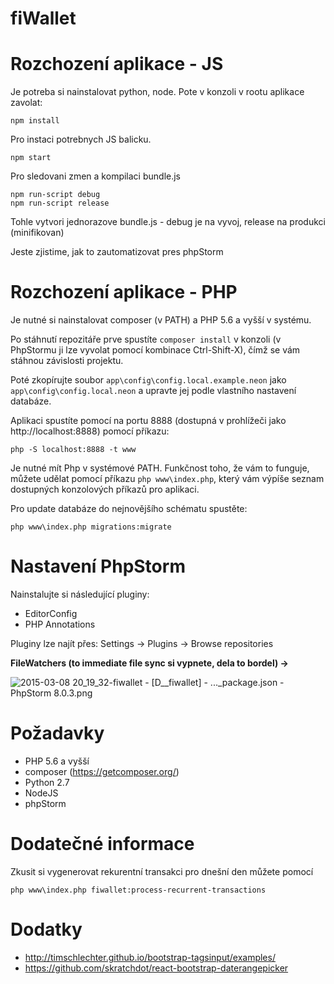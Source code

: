 fiWallet
============

Rozchození aplikace - JS
==========================

Je potreba si nainstalovat python, node. Pote v konzoli v rootu aplikace zavolat:

```
npm install
```

Pro instaci potrebnych JS balicku.

```
npm start
```

Pro sledovani zmen a kompilaci bundle.js

```
npm run-script debug
npm run-script release
```

Tohle vytvori jednorazove bundle.js - debug je na vyvoj, release na produkci (minifikovan)

Jeste zjistime, jak to zautomatizovat pres phpStorm

Rozchození aplikace - PHP
==========================

Je nutné si nainstalovat composer (v PATH) a PHP 5.6 a vyšší v systému.

Po stáhnutí repozitáře prve spustíte `composer install` v konzoli (v PhpStormu ji lze vyvolat pomocí kombinace Ctrl-Shift-X), čímž se vám stáhnou závislosti projektu.

Poté zkopírujte soubor `app\config\config.local.example.neon` jako `app\config\config.local.neon` a upravte jej podle vlastního nastavení databáze.

Aplikaci spustíte pomocí na portu 8888 (dostupná v prohlížeči jako http://localhost:8888) pomocí příkazu:

```
php -S localhost:8888 -t www
```

Je nutné mít Php v systémové PATH. Funkčnost toho, že vám to funguje, můžete udělat pomocí příkazu `php www\index.php`, který vám výpíše seznam dostupných konzolových příkazů pro aplikaci.

Pro update databáze do nejnovějšího schématu spustěte:

```
php www\index.php migrations:migrate
```

Nastavení PhpStorm
===================

Nainstalujte si následující pluginy:

- EditorConfig
- PHP Annotations

Pluginy lze najít přes: Settings -> Plugins -> Browse repositories

**FileWatchers (to immediate file sync si vypnete, dela to bordel) ->**

![2015-03-08 20_19_32-fiwallet - [D__fiwallet] - ..._package.json - PhpStorm 8.0.3.png](https://bitbucket.org/repo/aAB8d7/images/3777441086-2015-03-08%2020_19_32-fiwallet%20-%20%5BD__fiwallet%5D%20-%20..._package.json%20-%20PhpStorm%208.0.3.png)

Požadavky
=========

- PHP 5.6 a vyšší
- composer (https://getcomposer.org/)
- Python 2.7
- NodeJS
- phpStorm

Dodatečné informace
===================

Zkusit si vygenerovat rekurentní transakci pro dnešní den můžete pomocí

```
php www\index.php fiwallet:process-recurrent-transactions
```

Dodatky
=========
- http://timschlechter.github.io/bootstrap-tagsinput/examples/
- https://github.com/skratchdot/react-bootstrap-daterangepicker
